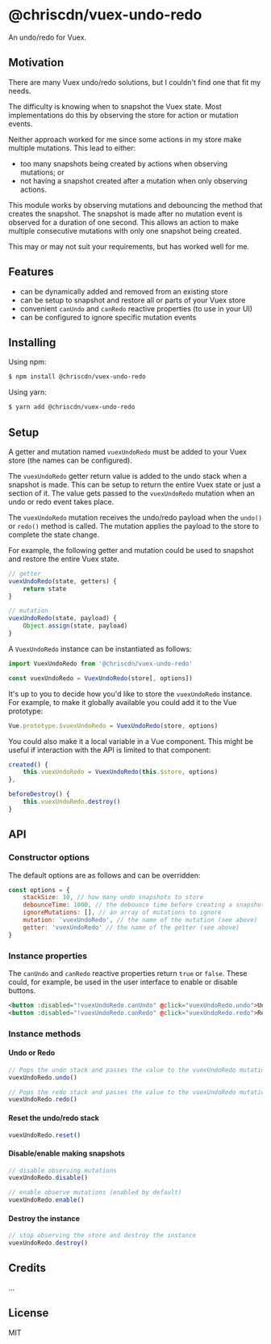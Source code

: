 # @chriscdn/vuex-undo-redo

An undo/redo for Vuex.

## Motivation

There are many Vuex undo/redo solutions, but I couldn't find one that fit my needs.

The difficulty is knowing when to snapshot the Vuex state.  Most implementations do this by observing the store for action or mutation events.

Neither approach worked for me since some actions in my store make multiple mutations.  This lead to either:

- too many snapshots being created by actions when observing mutations; or
- not having a snapshot created after a mutation when only observing actions.

This module works by observing mutations and debouncing the method that creates the snapshot.  The snapshot is made after no mutation event is observed for a duration of one second.  This allows an action to make multiple consecutive mutations with only one snapshot being created.

This may or may not suit your requirements, but has worked well for me.

## Features

- can be dynamically added and removed from an existing store
- can be setup to snapshot and restore all or parts of your Vuex store
- convenient `canUndo` and `canRedo` reactive properties (to use in your UI)
- can be configured to ignore specific mutation events

## Installing

Using npm:

```bash
$ npm install @chriscdn/vuex-undo-redo
```

Using yarn:

```bash
$ yarn add @chriscdn/vuex-undo-redo
```

## Setup

A getter and mutation named `vuexUndoRedo` must be added to your Vuex store (the names can be configured).

The `vuexUndoRedo` getter return value is added to the undo stack when a snapshot is made.  This can be setup to return the entire Vuex state or just a section of it.  The value gets passed to the `vuexUndoRedo` mutation when an undo or redo event takes place.

The `vuexUndoRedo` mutation receives the undo/redo payload when the `undo()` or `redo()` method is called.  The mutation applies the payload to the store to complete the state change.

For example, the following getter and mutation could be used to snapshot and restore the entire Vuex state.

```js
// getter
vuexUndoRedo(state, getters) {
	return state
}

// mutation
vuexUndoRedo(state, payload) {
	Object.assign(state, payload)
}
```

A `VuexUndoRedo` instance can be instantiated as follows:

```js
import VuexUndoRedo from '@chriscdn/vuex-undo-redo'

const vuexUndoRedo = VuexUndoRedo(store[, options])
```

It's up to you to decide how you'd like to store the `vuexUndoRedo` instance.  For example, to make it globally available you could add it to the Vue prototype:

```js
Vue.prototype.$vuexUndoRedo = VuexUndoRedo(store, options)
````

You could also make it a local variable in a Vue component.  This might be useful if interaction with the API is limited to that component:

```js
created() {
	this.vuexUndoRedo = VuexUndoRedo(this.$store, options)
},

beforeDestroy() {
	this.vuexUndoRedo.destroy()
}

````

## API

### Constructor options

The default options are as follows and can be overridden:

```js
const options = {
	stackSize: 10, // how many undo snapshots to store
	debounceTime: 1000, // the debounce time before creating a snapshot
	ignoreMutations: [], // an array of mutations to ignore
	mutation: 'vuexUndoRedo', // the name of the mutation (see above)
	getter: 'vuexUndoRedo' // the name of the getter (see above)
}
```

### Instance properties

The `canUndo` and `canRedo` reactive properties return `true` or `false`.  These could, for example, be used in the user interface to enable or disable buttons.

```html
<button :disabled="!vuexUndoRedo.canUndo" @click="vuexUndoRedo.undo">Undo</button>
<button :disabled="!vuexUndoRedo.canRedo" @click="vuexUndoRedo.redo">Redo</button>
```

### Instance methods

#### Undo or Redo

```js
// Pops the undo stack and passes the value to the vuexUndoRedo mutation
vuexUndoRedo.undo()

// Pops the redo stack and passes the value to the vuexUndoRedo mutation
vuexUndoRedo.redo()
```

#### Reset the undo/redo stack

```js
vuexUndoRedo.reset()
```

#### Disable/enable making snapshots

```js
// disable observing mutations
vuexUndoRedo.disable()

// enable observe mutations (enabled by default)
vuexUndoRedo.enable()
```

#### Destroy the instance

```js
// stop observing the store and destroy the instance
vuexUndoRedo.destroy()
````

## Credits

...

## License

MIT